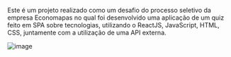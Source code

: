Este é um projeto realizado como um desafio do processo seletivo da empresa Economapas no qual foi desenvolvido uma aplicação de um quiz feito em SPA sobre tecnologias,
utilizando o ReactJS, JavaScript, HTML, CSS, juntamente com a utilização de uma API externa.




![image](https://user-images.githubusercontent.com/64990900/140851682-5bfb2a76-ed08-4471-9fde-36f5ec161a93.png)
